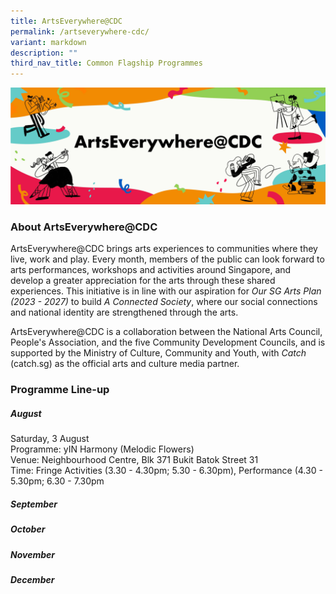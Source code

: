 ```yaml
---
title: ArtsEverywhere@CDC
permalink: /artseverywhere-cdc/
variant: markdown
description: ""
third_nav_title: Common Flagship Programmes
---
```

![](/images/Launch_Isomer_Web_Banner.jpg)
### About ArtsEverywhere@CDC
ArtsEverywhere@CDC brings arts experiences to communities where they live, work and play. Every month, members of the public can look forward to arts performances, workshops and activities around Singapore, and develop a greater appreciation for the arts through these shared experiences. This initiative is in line with our aspiration for _Our SG Arts Plan (2023 - 2027)_ to build *A Connected Society*, where our social connections and national identity are strengthened through the arts.

ArtsEverywhere@CDC is a collaboration between the National Arts Council, People's Association,&nbsp;and the five Community Development Councils, and is supported by the Ministry of Culture, Community and Youth, with _Catch_ (catch.sg) as the official arts and culture media partner.


### Programme Line-up

##### August

Saturday, 3 August<br>
Programme: yIN Harmony (Melodic Flowers)<br>
Venue: Neighbourhood Centre, Blk 371 Bukit Batok Street 31<br>
Time: Fringe Activities (3.30 - 4.30pm; 5.30 - 6.30pm), Performance (4.30 - 5.30pm; 6.30 - 7.30pm

##### September

##### October

##### November

##### December